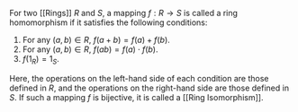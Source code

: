 For two [[Rings]] $R$ and $S$, a mapping $f: R \to S$ is called a ring homomorphism if it satisfies the following conditions:
1. For any $(a, b) \in R$, $f(a + b) = f(a) + f(b)$.
2. For any $(a, b) \in R$, $f(ab) = f(a) \cdot f(b)$.
3. $f(1_R) = 1_S$.

Here, the operations on the left-hand side of each condition are those defined in $R$, and the operations on the right-hand side are those defined in $S$. If such a mapping $f$ is bijective, it is called a [[Ring Isomorphism]].
